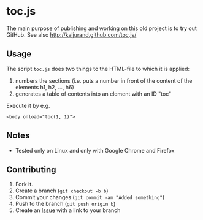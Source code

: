 toc.js
======

The main purpose of publishing and working on this old project is to try out GitHub.
See also http://kaljurand.github.com/toc.js/

Usage
-----

The script `toc.js` does two things to the HTML-file to which it is applied:

1. numbers the sections (i.e. puts a number in front of the content of the elements h1, h2, ..., h6)
2. generates a table of contents into an element with an ID "toc"

Execute it by e.g.

    <body onload="toc(1, 1)">


Notes
-----

* Tested only on Linux and only with Google Chrome and Firefox


Contributing
------------

1. Fork it.
2. Create a branch (`git checkout -b b`)
3. Commit your changes (`git commit -am "Added something"`)
4. Push to the branch (`git push origin b`)
5. Create an [Issue][1] with a link to your branch


[1]: https://github.com/Kaljurand/toc.js/issues
